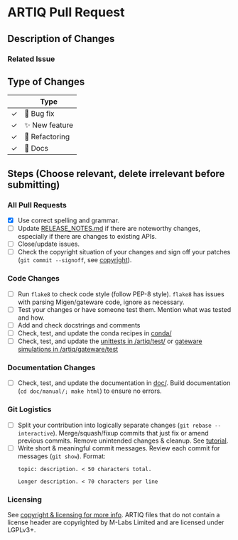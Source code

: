 <!--

Thank you for submitting a PR to ARTIQ!

To ease the process of reviewing your PR, do make sure to complete the following boxes.

You can also read more about contributing to ARTIQ in this document:
https://github.com/m-labs/artiq/blob/master/CONTRIBUTING.rst#contributing-code

Based on https://raw.githubusercontent.com/PyCQA/pylint/master/.github/PULL_REQUEST_TEMPLATE.md
-->

# ARTIQ Pull Request

## Description of Changes

### Related Issue

<!-- 
If this PR fixes a particular issue, use the following to automatically close that issue
once this PR gets merged:

Closes #XXX 
-->

## Type of Changes

<!-- Leave ONLY the corresponding lines for the applicable type of change: -->
|   | Type |
| ------------- | ------------- |
| ✓  | :bug: Bug fix  |
| ✓  | :sparkles: New feature |
| ✓  | :hammer: Refactoring  |
| ✓  | :scroll: Docs |

## Steps (Choose relevant, delete irrelevant before submitting)

### All Pull Requests

- [x] Use correct spelling and grammar.
- [ ] Update [RELEASE_NOTES.md](../RELEASE_NOTES.md) if there are noteworthy changes, especially if there are changes to existing APIs.
- [ ] Close/update issues.
- [ ] Check the copyright situation of your changes and sign off your patches (`git commit --signoff`, see [copyright](../CONTRIBUTING.rst#copyright-and-sign-off)).

### Code Changes

- [ ] Run `flake8` to check code style (follow PEP-8 style). `flake8` has issues with parsing Migen/gateware code, ignore as necessary.
- [ ] Test your changes or have someone test them. Mention what was tested and how.
- [ ] Add and check docstrings and comments
- [ ] Check, test, and update the conda recipes in [conda/](../doc/)
- [ ] Check, test, and update the [unittests in /artiq/test/](../artiq/test/) or [gateware simulations in /artiq/gateware/test](../artiq/gateware/test)

### Documentation Changes

- [ ] Check, test, and update the documentation in [doc/](../doc/). Build documentation (`cd doc/manual/; make html`) to ensure no errors.

### Git Logistics

- [ ] Split your contribution into logically separate changes (`git rebase --interactive`). Merge/squash/fixup commits that just fix or amend previous commits. Remove unintended changes & cleanup. See [tutorial](https://www.atlassian.com/git/tutorials/rewriting-history/git-rebase).
- [ ] Write short & meaningful commit messages. Review each commit for messages (`git show`). Format:
  ```
  topic: description. < 50 characters total.
  
  Longer description. < 70 characters per line
  ```

### Licensing

See [copyright & licensing for more info](https://github.com/m-labs/artiq/blob/master/CONTRIBUTING.rst#copyright-and-sign-off).
ARTIQ files that do not contain a license header are copyrighted by M-Labs Limited and are licensed under LGPLv3+.
